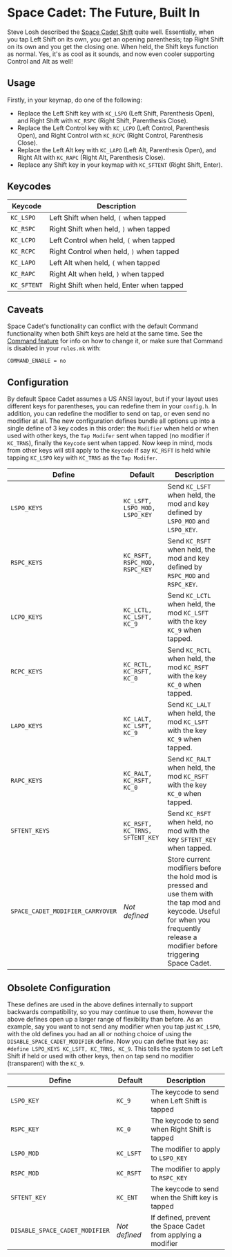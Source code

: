 # Space Cadet: The Future, Built In

Steve Losh described the [Space Cadet Shift](http://stevelosh.com/blog/2012/10/a-modern-space-cadet/) quite well. Essentially, when you tap Left Shift on its own, you get an opening parenthesis; tap Right Shift on its own and you get the closing one. When held, the Shift keys function as normal. Yes, it's as cool as it sounds, and now even cooler supporting Control and Alt as well!

## Usage

Firstly, in your keymap, do one of the following:
- Replace the Left Shift key with `KC_LSPO` (Left Shift, Parenthesis Open), and Right Shift with `KC_RSPC` (Right Shift, Parenthesis Close).
- Replace the Left Control key with `KC_LCPO` (Left Control, Parenthesis Open), and Right Control with `KC_RCPC` (Right Control, Parenthesis Close).
- Replace the Left Alt key with `KC_LAPO` (Left Alt, Parenthesis Open), and Right Alt with `KC_RAPC` (Right Alt, Parenthesis Close).
- Replace any Shift key in your keymap with `KC_SFTENT` (Right Shift, Enter).

## Keycodes

|Keycode    |Description                                |
|-----------|-------------------------------------------|
|`KC_LSPO`  |Left Shift when held, `(` when tapped      |
|`KC_RSPC`  |Right Shift when held, `)` when tapped     |
|`KC_LCPO`  |Left Control when held, `(` when tapped    |
|`KC_RCPC`  |Right Control when held, `)` when tapped   |
|`KC_LAPO`  |Left Alt when held, `(` when tapped        |
|`KC_RAPC`  |Right Alt when held, `)` when tapped       |
|`KC_SFTENT`|Right Shift when held, Enter when tapped   |

## Caveats

Space Cadet's functionality can conflict with the default Command functionality when both Shift keys are held at the same time. See the [Command feature](feature_command.md) for info on how to change it, or make sure that Command is disabled in your `rules.mk` with:

```make
COMMAND_ENABLE = no
```

## Configuration

By default Space Cadet assumes a US ANSI layout, but if your layout uses different keys for parentheses, you can redefine them in your `config.h`. In addition, you can redefine the modifier to send on tap, or even send no modifier at all. The new configuration defines bundle all options up into a single define of 3 key codes in this order: the `Modifier` when held or when used with other keys, the `Tap Modifer` sent when tapped (no modifier if `KC_TRNS`), finally the `Keycode` sent when tapped. Now keep in mind, mods from other keys will still apply to the `Keycode` if say `KC_RSFT` is held while tapping `KC_LSPO` key with `KC_TRNS` as the `Tap Modifer`.

|Define          |Default                        |Description                                                                      |
|----------------|-------------------------------|---------------------------------------------------------------------------------|
|`LSPO_KEYS`     |`KC_LSFT, LSPO_MOD, LSPO_KEY`  |Send `KC_LSFT` when held, the mod and  key defined by `LSPO_MOD` and `LSPO_KEY`. |
|`RSPC_KEYS`     |`KC_RSFT, RSPC_MOD, RSPC_KEY`  |Send `KC_RSFT` when held, the mod and  key defined by `RSPC_MOD` and `RSPC_KEY`. |
|`LCPO_KEYS`     |`KC_LCTL, KC_LSFT, KC_9`       |Send `KC_LCTL` when held, the mod `KC_LSFT` with the key `KC_9` when tapped.     |
|`RCPC_KEYS`     |`KC_RCTL, KC_RSFT, KC_0`       |Send `KC_RCTL` when held, the mod `KC_RSFT` with the key `KC_0` when tapped.     |
|`LAPO_KEYS`     |`KC_LALT, KC_LSFT, KC_9`       |Send `KC_LALT` when held, the mod `KC_LSFT` with the key `KC_9` when tapped.     |
|`RAPC_KEYS`     |`KC_RALT, KC_RSFT, KC_0`       |Send `KC_RALT` when held, the mod `KC_RSFT` with the key `KC_0` when tapped.     |
|`SFTENT_KEYS`   |`KC_RSFT, KC_TRNS, SFTENT_KEY` |Send `KC_RSFT` when held, no mod with the key `SFTENT_KEY` when tapped.          |
|`SPACE_CADET_MODIFIER_CARRYOVER`   |*Not defined* |Store current modifiers before the hold mod is pressed and use them with the tap mod and keycode. Useful for when you frequently release a modifier before triggering Space Cadet.  |


## Obsolete Configuration

These defines are used in the above defines internally to support backwards compatibility, so you may continue to use them, however the above defines open up a larger range of flexibility than before. As an example, say you want to not send any modifier when you tap just `KC_LSPO`, with the old defines you had an all or nothing choice of using the `DISABLE_SPACE_CADET_MODIFIER` define. Now you can define that key as: `#define LSPO_KEYS KC_LSFT, KC_TRNS, KC_9`. This tells the system to set Left Shift if held or used with other keys, then on tap send no modifier (transparent) with the `KC_9`.

|Define                        |Default      |Description                                                       |
|------------------------------|-------------|------------------------------------------------------------------|
|`LSPO_KEY`                    |`KC_9`       |The keycode to send when Left Shift is tapped                     |
|`RSPC_KEY`                    |`KC_0`       |The keycode to send when Right Shift is tapped                    |
|`LSPO_MOD`                    |`KC_LSFT`    |The modifier to apply to `LSPO_KEY`                               |
|`RSPC_MOD`                    |`KC_RSFT`    |The modifier to apply to `RSPC_KEY`                               |
|`SFTENT_KEY`                  |`KC_ENT`     |The keycode to send when the Shift key is tapped                  |
|`DISABLE_SPACE_CADET_MODIFIER`|*Not defined*|If defined, prevent the Space Cadet from applying a modifier      |
